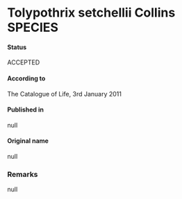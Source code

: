 # Tolypothrix setchellii Collins SPECIES

#### Status
ACCEPTED

#### According to
The Catalogue of Life, 3rd January 2011

#### Published in
null

#### Original name
null

### Remarks
null